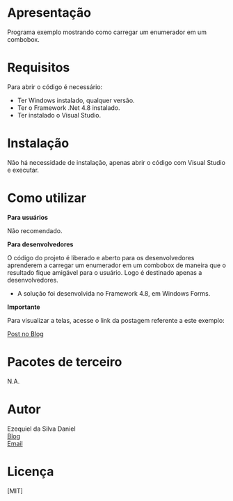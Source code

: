 # Apresentação

Programa exemplo mostrando como carregar um enumerador em um combobox.

# Requisitos

Para abrir o código é necessário:
* Ter Windows instalado, qualquer versão.
* Ter o Framework .Net 4.8 instalado.
* Ter instalado o Visual Studio.


# Instalação

Não há necessidade de instalação, apenas abrir o código com Visual Studio e executar.


# Como utilizar

**Para usuários**

Não recomendado.


**Para desenvolvedores**

O código do projeto é liberado e aberto para os desenvolvedores aprenderem a carregar um enumerador em um combobox de maneira que o resultado fique amigável para o usuário. Logo é destinado apenas a desenvolvedores.

* A solução foi desenvolvida no Framework 4.8, em Windows Forms.



**Importante**

Para visualizar a telas, acesse o link da postagem referente a este exemplo:

[Post no Blog](https://ezequieldaniel.wordpress.com/2020/08/29/utilizando-um-en…r-em-um-combobox/)  


# Pacotes de terceiro

N.A.


# Autor

Ezequiel da Silva Daniel  
[Blog](https://ezequieldaniel.wordpress.com/)  
[Email](ezequielsd@gmail.com)

# Licença

[MIT]
